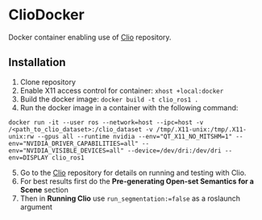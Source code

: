 # ClioDocker
Docker container enabling use of [Clio](https://github.com/MIT-SPARK/Clio) repository.

## Installation

1. Clone repository
2. Enable X11 access control for container: `xhost +local:docker`
3. Build the docker image: `docker build -t clio_ros1 .`
4. Run the docker image in a container with the following command: 
```
docker run -it --user ros --network=host --ipc=host -v /<path_to_clio_dataset>:/clio_dataset -v /tmp/.X11-unix:/tmp/.X11-unix:rw --gpus all --runtime nvidia --env="QT_X11_NO_MITSHM=1" --env="NVIDIA_DRIVER_CAPABILITIES=all" --env="NVIDIA_VISIBLE_DEVICES=all" --device=/dev/dri:/dev/dri --env=DISPLAY clio_ros1
```
5. Go to the [Clio](https://github.com/MIT-SPARK/Clio) repository for details on running and testing with Clio.
  1. For best results first do the **Pre-generating Open-set Semantics for a Scene** section
  2. Then in **Running Clio** use `run_segmentation:=false` as a roslaunch argument 
